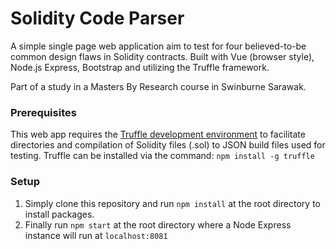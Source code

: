 # Solidity Code Parser

A simple single page web application aim to test for four believed-to-be common design flaws in Solidity contracts. Built with Vue (browser style), Node.js Express, Bootstrap and utilizing the Truffle framework. 

Part of a study in a Masters By Research course in Swinburne Sarawak.

### Prerequisites

This web app requires the [Truffle development environment](https://www.trufflesuite.com/docs/truffle/overview) to facilitate directories and compilation of Solidity files (.sol) to JSON build files used for testing. Truffle can be installed via the command: `npm install -g truffle`

### Setup

1. Simply clone this repository and run `npm install` at the root directory to install packages. 
2. Finally run `npm start` at the root directory where a Node Express instance will run at `localhost:8081`
